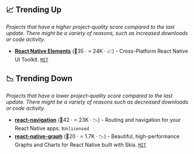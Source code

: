 ## 📈 Trending Up

_Projects that have a higher project-quality score compared to the last update. There might be a variety of reasons, such as increased downloads or code activity._

- <b><a href="https://github.com/react-native-elements/react-native-elements">React Native Elements</a></b> (🥈35 ·  ⭐ 24K · 📈) - Cross-Platform React Native UI Toolkit. <code><a href="http://bit.ly/34MBwT8">MIT</a></code>

## 📉 Trending Down

_Projects that have a lower project-quality score compared to the last update. There might be a variety of reasons such as decreased downloads or code activity._

- <b><a href="https://github.com/react-navigation/react-navigation">react-navigation</a></b> (🥇42 ·  ⭐ 23K · 📉) - Routing and navigation for your React Native apps. <code>❗Unlicensed</code>
- <b><a href="https://github.com/margelo/react-native-graph">react-native-graph</a></b> (🥉20 ·  ⭐ 1.7K · 📉) - Beautiful, high-performance Graphs and Charts for React Native built with Skia. <code><a href="http://bit.ly/34MBwT8">MIT</a></code>

